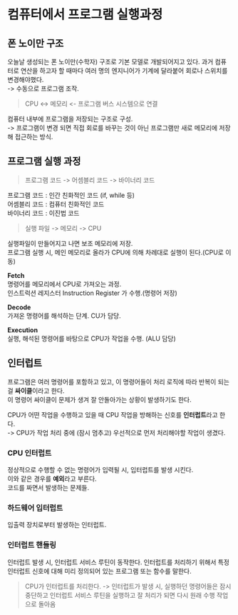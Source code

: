# 컴퓨터에서 프로그램 실행과정
## 폰 노이만 구조
오늘날 생성되는 폰 노이만(수학자) 구조로 기본 모델로 개발되어지고 있다.
과거 컴퓨터로 연산을 하고자 할 때마다 여러 명의 엔지니어가 기계에 달라붙어 회로나 스위치를 변경해야했다.  
-> 수동으로 프로그램 조작.  

> CPU <-> 메모리 <- 프로그램
> 버스 시스템으로 연결

컴퓨터 내부에 프로그램을 저장되는 구조로 구성.  
-> 프로그램이 변경 되면 직접 회로를 바꾸는 것이 아닌 프로그램만 새로 메모리에 저장해 접근하는 방식.

## 프로그램 실행 과정

> 프로그램 코드 -> 어셈블리 코드 -> 바이너리 코드

프로그램 코드 : 인간 친화적인 코드 (if, while 등)  
어셈블리 코드 : 컴퓨터 친화적인 코드   
바이너리 코드 : 이진법 코드   

> 실행 파일 -> 메모리 -> CPU

실행파일이 만들어지고 나면 보조 메모리에 저장.  
프로그램 실행 시, 메인 메모리로 올라가 CPU에 의해 차례대로 실행이 된다.(CPU로 이동)  

**Fetch**  
명령어를 메모리에서 CPU로 가져오는 과정.  
인스트럭션 레지스터 Instruction Register 가 수행.(명령어 저장)  

**Decode**  
가져온 명령어를 해석하는 단계. CU가 담당.  

**Execution**  
실행, 해석된 명령어를 바탕으로 CPU가 작업을 수행. (ALU 담당)

## 인터럽트
프로그램은 여러 명령어를 포함하고 있고, 이 명령어들이 처리 로직에 따라 반복이 되는걸 **싸이클**이라고 한다.  
이 명령어 싸이클이 문제가 생겨 잘 안돌아가는 상황이 발생하기도 한다.

CPU가 어떤 작업을 수행하고 있을 때 CPU 작업을 방해하는 신호를 **인터럽트**라고 한다.  
-> CPU가 작업 처리 중에 (잠시 멈추고) 우선적으로 먼저 처리해야할 작업이 생겼다.
### CPU 인터럽트  
정상적으로 수행할 수 없는 명령어가 입력될 시, 입터럽트를 발생 시킨다.  
이와 같은 경우를 **예외**라고 부른다.  
코드를 짜면서 발생하는 문제들.

### 하드웨어 입터럽트  
입출력 장치로부터 발생하는 인터럽트.  

### 인터럽트 핸들링
인터럽트 발생 시, 인터럽트 서비스 루틴이 동작한다.
인터럽트를 처리하기 위해서 특정 인터럽트 신호에 대해 미리 정의되어 있는 프로그램 또는 함수를 말한다.

> CPU가 인터럽트를 처리한다.
> -> 인터럽트가 발생 시, 실행하던 명령어들은 잠시 중단하고 인터럽트 서비스 루틴을 실행하고 잘 처리가 되면 다시 원래 수행 작업으로 돌아옴